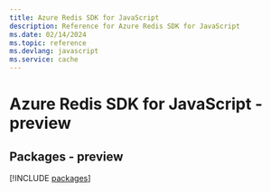 ```yaml
---
title: Azure Redis SDK for JavaScript
description: Reference for Azure Redis SDK for JavaScript
ms.date: 02/14/2024
ms.topic: reference
ms.devlang: javascript
ms.service: cache
---
```

# Azure Redis SDK for JavaScript - preview
## Packages - preview
[!INCLUDE [packages](redis-index.md)]